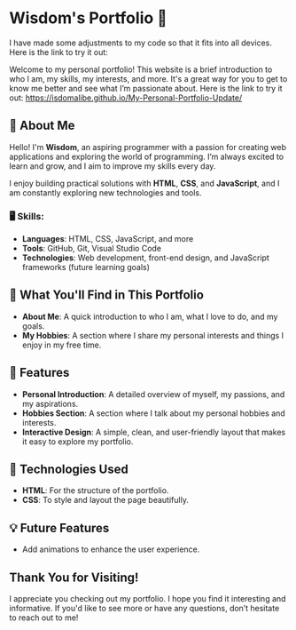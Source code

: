 # Wisdom's Portfolio 🌟

I have made some adjustments to my code so that it fits into all devices. Here is the link to try it out: 

Welcome to my personal portfolio! This website is a brief introduction to who I am, my skills, my interests, and more. It's a great way for you to get to know me better and see what I’m passionate about.
Here is the link to try it out: https://isdomalibe.github.io/My-Personal-Portfolio-Update/

## 💼 About Me  
Hello! I'm **Wisdom**, an aspiring programmer with a passion for creating web applications and exploring the world of programming. I’m always excited to learn and grow, and I aim to improve my skills every day.

I enjoy building practical solutions with **HTML**, **CSS**, and **JavaScript**, and I am constantly exploring new technologies and tools.

### 🖥️ Skills:
- **Languages**: HTML, CSS, JavaScript, and more
- **Tools**: GitHub, Git, Visual Studio Code
- **Technologies**: Web development, front-end design, and JavaScript frameworks (future learning goals)

## 🎯 What You'll Find in This Portfolio
- **About Me**: A quick introduction to who I am, what I love to do, and my goals.
- **My Hobbies**: A section where I share my personal interests and things I enjoy in my free time.

## 📝 Features
- **Personal Introduction**: A detailed overview of myself, my passions, and my aspirations.
- **Hobbies Section**: A section where I talk about my personal hobbies and interests.
- **Interactive Design**: A simple, clean, and user-friendly layout that makes it easy to explore my portfolio.

## 🚀 Technologies Used
- **HTML**: For the structure of the portfolio.
- **CSS**: To style and layout the page beautifully.

## 💡 Future Features
- Add animations to enhance the user experience.


## Thank You for Visiting!  
I appreciate you checking out my portfolio. I hope you find it interesting and informative. If you'd like to see more or have any questions, don’t hesitate to reach out to me!
